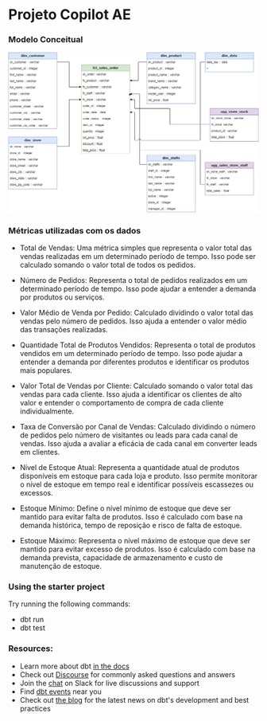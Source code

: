# Projeto Copilot AE

### Modelo Conceitual
![Modelo Conceitual](snapshots/modelo_conceitual.png)

### Métricas utilizadas com os dados
- Total de Vendas: Uma métrica simples que representa o valor total das vendas realizadas em um determinado período de tempo. Isso pode ser calculado somando o valor total de todos os pedidos.

- Número de Pedidos: Representa o total de pedidos realizados em um determinado período de tempo. Isso pode ajudar a entender a demanda por produtos ou serviços.

- Valor Médio de Venda por Pedido: Calculado dividindo o valor total das vendas pelo número de pedidos. Isso ajuda a entender o valor médio das transações realizadas.

- Quantidade Total de Produtos Vendidos: Representa o total de produtos vendidos em um determinado período de tempo. Isso pode ajudar a entender a demanda por diferentes produtos e identificar os produtos mais populares.

- Valor Total de Vendas por Cliente: Calculado somando o valor total das vendas para cada cliente. Isso ajuda a identificar os clientes de alto valor e entender o comportamento de compra de cada cliente individualmente.

- Taxa de Conversão por Canal de Vendas: Calculado dividindo o número de pedidos pelo número de visitantes ou leads para cada canal de vendas. Isso ajuda a avaliar a eficácia de cada canal em converter leads em clientes.

- Nível de Estoque Atual: Representa a quantidade atual de produtos disponíveis em estoque para cada loja e produto. Isso permite monitorar o nível de estoque em tempo real e identificar possíveis escassezes ou excessos.

- Estoque Mínimo: Define o nível mínimo de estoque que deve ser mantido para evitar falta de produtos. Isso é calculado com base na demanda histórica, tempo de reposição e risco de falta de estoque.

- Estoque Máximo: Representa o nível máximo de estoque que deve ser mantido para evitar excesso de produtos. Isso é calculado com base na demanda prevista, capacidade de armazenamento e custo de manutenção de estoque.

### Using the starter project

Try running the following commands:
- dbt run
- dbt test


### Resources:
- Learn more about dbt [in the docs](https://docs.getdbt.com/docs/introduction)
- Check out [Discourse](https://discourse.getdbt.com/) for commonly asked questions and answers
- Join the [chat](https://community.getdbt.com/) on Slack for live discussions and support
- Find [dbt events](https://events.getdbt.com) near you
- Check out [the blog](https://blog.getdbt.com/) for the latest news on dbt's development and best practices
